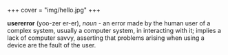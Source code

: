 +++
cover = "img/hello.jpg"
+++

**usererror** (yoo-zer er-er), _noun_ - an error made by the human user of a complex system, usually a computer system, in interacting with it;  implies a lack of computer savvy, asserting that problems arising when using a device are the fault of the user.
